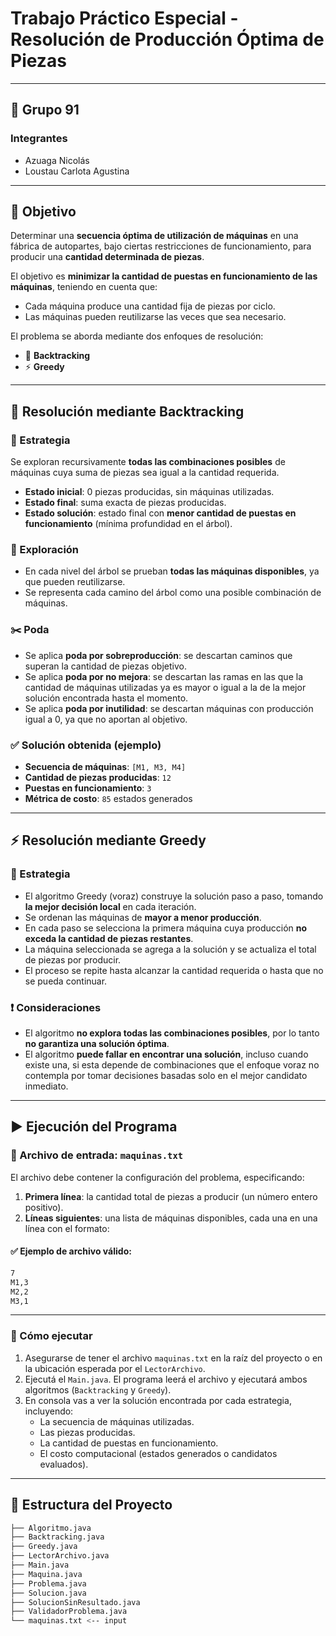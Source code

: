 # Trabajo Práctico Especial - Resolución de Producción Óptima de Piezas

---

## 👥 Grupo 91

### Integrantes

- Azuaga Nicolás
- Loustau Carlota Agustina

---
## 🎯 Objetivo

Determinar una **secuencia óptima de utilización de máquinas** en una fábrica de autopartes, bajo ciertas restricciones de funcionamiento, para producir una **cantidad determinada de piezas**.

El objetivo es **minimizar la cantidad de puestas en funcionamiento de las máquinas**, teniendo en cuenta que:

- Cada máquina produce una cantidad fija de piezas por ciclo.
- Las máquinas pueden reutilizarse las veces que sea necesario.

El problema se aborda mediante dos enfoques de resolución:

- 🔁 **Backtracking**
- ⚡ **Greedy**

---

## 🔎 Resolución mediante Backtracking

### 🧠 Estrategia

Se exploran recursivamente **todas las combinaciones posibles** de máquinas cuya suma de piezas sea igual a la cantidad requerida.

- **Estado inicial**: 0 piezas producidas, sin máquinas utilizadas.
- **Estado final**: suma exacta de piezas producidas.
- **Estado solución**: estado final con **menor cantidad de puestas en funcionamiento** (mínima profundidad en el árbol).

### 🌳 Exploración

- En cada nivel del árbol se prueban **todas las máquinas disponibles**, ya que pueden reutilizarse.
- Se representa cada camino del árbol como una posible combinación de máquinas.

### ✂️ Poda

- Se aplica **poda por sobreproducción**: se descartan caminos que superan la cantidad de piezas objetivo.
- Se aplica **poda por no mejora**: se descartan las ramas en las que la cantidad de máquinas utilizadas ya es mayor o igual a la de la mejor solución encontrada hasta el momento.
- Se aplica **poda por inutilidad**: se descartan máquinas con producción igual a 0, ya que no aportan al objetivo.

### ✅ Solución obtenida (ejemplo)

- **Secuencia de máquinas**: `[M1, M3, M4]`
- **Cantidad de piezas producidas**: `12`
- **Puestas en funcionamiento**: `3`
- **Métrica de costo**: `85` estados generados

---

## ⚡ Resolución mediante Greedy

### 🧠 Estrategia

- El algoritmo Greedy (voraz) construye la solución paso a paso, tomando **la mejor decisión local** en cada iteración.
- Se ordenan las máquinas de **mayor a menor producción**.
- En cada paso se selecciona la primera máquina cuya producción **no exceda la cantidad de piezas restantes**.
- La máquina seleccionada se agrega a la solución y se actualiza el total de piezas por producir.
- El proceso se repite hasta alcanzar la cantidad requerida o hasta que no se pueda continuar.

### ❗ Consideraciones

- El algoritmo **no explora todas las combinaciones posibles**, por lo tanto **no garantiza una solución óptima**.
- El algoritmo **puede fallar en encontrar una solución**, incluso cuando existe una, si esta depende de combinaciones que el enfoque voraz no contempla por tomar decisiones basadas solo en el mejor candidato inmediato.

---

## ▶️ Ejecución del Programa

### 📄 Archivo de entrada: `maquinas.txt`

El archivo debe contener la configuración del problema, especificando:

1. **Primera línea**: la cantidad total de piezas a producir (un número entero positivo).
2. **Líneas siguientes**: una lista de máquinas disponibles, cada una en una línea con el formato:

#### ✅ Ejemplo de archivo válido:

```txt
7
M1,3
M2,2
M3,1
```
---

### 🏁 Cómo ejecutar

1. Asegurarse de tener el archivo `maquinas.txt` en la raíz del proyecto o en la ubicación esperada por el `LectorArchivo`.
2. Ejecutá el `Main.java`. El programa leerá el archivo y ejecutará ambos algoritmos (`Backtracking` y `Greedy`).
3. En consola vas a ver la solución encontrada por cada estrategia, incluyendo:
    - La secuencia de máquinas utilizadas.
    - Las piezas producidas.
    - La cantidad de puestas en funcionamiento.
    - El costo computacional (estados generados o candidatos evaluados).

---

## 📁 Estructura del Proyecto

```bash
├── Algoritmo.java  
├── Backtracking.java  
├── Greedy.java  
├── LectorArchivo.java
├── Main.java   
├── Maquina.java   
├── Problema.java  
├── Solucion.java  
├── SolucionSinResultado.java  
├── ValidadorProblema.java  
└── maquinas.txt <-- input
```

